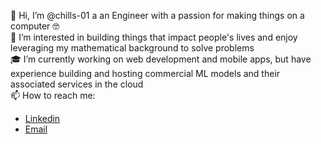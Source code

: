 👋 Hi, I’m @chills-01 a an Engineer with a passion for making things on a computer 🤓  
🧠 I’m interested in building things that impact people's lives and enjoy leveraging my mathematical background to solve problems  
🎓 I’m currently working on web development and mobile apps, but have experience building and hosting commercial ML models and their associated services in the cloud  
📫 How to reach me:
  - [Linkedin](https://www.linkedin.com/in/carter-hills/)
  - [Email](carter.hills2801@gmail.com)

<!---
chills-01/chills-01 is a ✨ special ✨ repository because its `README.md` (this file) appears on your GitHub profile.
You can click the Preview link to take a look at your changes.
--->

